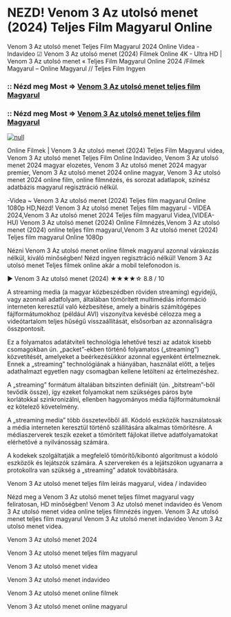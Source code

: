 # NEZD! Venom 3 Az utolsó menet (2024) Teljes Film Magyarul Online

Venom 3 Az utolsó menet Teljes Film Magyarul 2024 Online Videa - Indavideo ☑ Venom 3 Az utolsó menet (2024) Filmek Online 4K - Ultra HD | Venom 3 Az utolsó menet « Teljes Film Magyarul Online 2024 /Filmek Magyarul – Online Magyarul // Teljes Film Ingyen

### :: Nézd meg Most => [Venom 3 Az utolsó menet teljes film Magyarul](https://t.co/aYmcZUibu0)

### :: Nézd meg Most => [Venom 3 Az utolsó menet teljes film Magyarul](https://t.co/aYmcZUibu0)

[![null](https://static.wixstatic.com/media/855a25_043b5abeb4ae4d35ac003198e7fe56ed~mv2.gif)](https://t.co/aYmcZUibu0)

Online Filmek | Venom 3 Az utolsó menet (2024) Teljes Film Magyarul videa, Venom 3 Az utolsó menet Teljes Film Online Indavideo, Venom 3 Az utolsó menet 2024 magyar elozetes, Venom 3 Az utolsó menet 2024 magyar premier, Venom 3 Az utolsó menet 2024 online magyar, Venom 3 Az utolsó menet 2024 online film, online filmnézés, és sorozat adatlapok, színész adatbázis magyarul regisztráció nélkül.

-Videa ~ Venom 3 Az utolsó menet (2024) Teljes film magyarul Online 1080p HD,Nézd! Venom 3 Az utolsó menet Teljes film magyarul - VIDEA 2024,Venom 3 Az utolsó menet 2024 Teljes film magyarul Videa,(VIDEA-HU) Venom 3 Az utolsó menet (2024) Online Filmnézés,Venom 3 Az utolsó menet (2024) online teljes film magyarul,Venom 3 Az utolsó menet (2024) Teljes film magyarul Online 1080p

Nézni Venom 3 Az utolsó menet online filmek magyarul azonnal várakozás nélkül, kiváló minőségben! Nézd ingyen regisztráció nélkül! Venom 3 Az utolsó menet Teljes filmek online akár a mobil telefonodon is.

▶️ Venom 3 Az utolsó menet (2024) ★★★★☆ 8.8 / 10

A streaming media (a magyar közbeszédben röviden streaming) egyidejű, vagy azonnali adatfolyam, általában tömörített multimédiás információ interneten keresztül való kézbesítése, amely a bináris számítógépes fájlformátumokhoz (például AVI) viszonyítva kevésbé célozza meg a videótartalom teljes hűségű visszaállítását, elsősorban az azonnaliságra összpontosít.

Ez a folyamatos adatátviteli technológia lehetővé teszi az adatok kisebb csomagokban ún. „packet”-ekben történő folyamatos („streaming”) közvetítését, amelyeket a beérkezésükkor azonnal egyenként értelmeznek. Ennek a „streaming” technológiának a hiányában, használat előtt, a teljes adathalmazt egyetlen nagy csomagban kellene letölteni az értelmezéshez.

A „streaming” formátum általában bitszinten definiált (ún. „bitstream”-ből tevődik össze), így ezeket folyamokat nem szükséges páros byte korlátokkal szinkronizálni, ellenben hagyományos média fájlformátumoknál ez kötelező követelmény.

A „streaming media” több összetevőből áll. Kódoló eszközök használatosak a média interneten keresztül történő szállítására alkalmas tömörítésre. A médiaszerverek teszik ezeket a tömörített fájlokat illetve adatfolyamatokat elérhetővé a nyilvánosság számára.

A kodekek szolgáltatják a megfelelő tömörítő/kibontó algoritmust a kódoló eszközök és lejátszók számára. A szervereken és a lejátszókon ugyanarra a protokollra van szükség a „streaming” adatok továbbítására.

Venom 3 Az utolsó menet teljes film leírás magyarul, videa / indavideo

Nézd meg a Venom 3 Az utolsó menet teljes filmet magyarul vagy feliratosan, HD minőségben! Venom 3 Az utolsó menet indavideo és Venom 3 Az utolsó menet videa online teljes filmnézés ingyen. Venom 3 Az utolsó menet teljes film magyarul Venom 3 Az utolsó menet indavideo Venom 3 Az utolsó menet videa.

Venom 3 Az utolsó menet 2024

Venom 3 Az utolsó menet teljes film magyarul

Venom 3 Az utolsó menet videa

Venom 3 Az utolsó menet indavideo

Venom 3 Az utolsó menet online filmek

Venom 3 Az utolsó menet online magyarul
